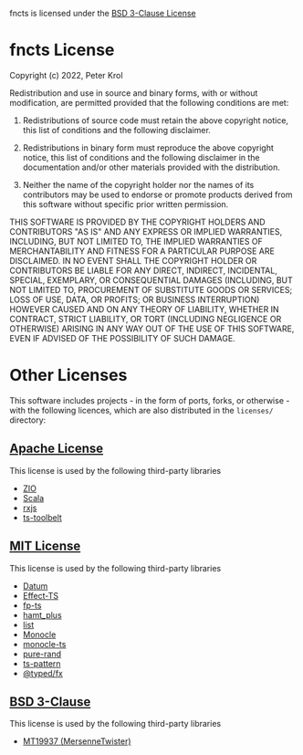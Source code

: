 fncts is licensed under the [BSD 3-Clause License](https://opensource.org/licenses/BSD-3-Clause)

# fncts License

Copyright (c) 2022, Peter Krol

Redistribution and use in source and binary forms, with or without
modification, are permitted provided that the following conditions are met:

1. Redistributions of source code must retain the above copyright notice, this
   list of conditions and the following disclaimer.

2. Redistributions in binary form must reproduce the above copyright notice,
   this list of conditions and the following disclaimer in the documentation
   and/or other materials provided with the distribution.

3. Neither the name of the copyright holder nor the names of its
   contributors may be used to endorse or promote products derived from
   this software without specific prior written permission.

THIS SOFTWARE IS PROVIDED BY THE COPYRIGHT HOLDERS AND CONTRIBUTORS "AS IS"
AND ANY EXPRESS OR IMPLIED WARRANTIES, INCLUDING, BUT NOT LIMITED TO, THE
IMPLIED WARRANTIES OF MERCHANTABILITY AND FITNESS FOR A PARTICULAR PURPOSE ARE
DISCLAIMED. IN NO EVENT SHALL THE COPYRIGHT HOLDER OR CONTRIBUTORS BE LIABLE
FOR ANY DIRECT, INDIRECT, INCIDENTAL, SPECIAL, EXEMPLARY, OR CONSEQUENTIAL
DAMAGES (INCLUDING, BUT NOT LIMITED TO, PROCUREMENT OF SUBSTITUTE GOODS OR
SERVICES; LOSS OF USE, DATA, OR PROFITS; OR BUSINESS INTERRUPTION) HOWEVER
CAUSED AND ON ANY THEORY OF LIABILITY, WHETHER IN CONTRACT, STRICT LIABILITY,
OR TORT (INCLUDING NEGLIGENCE OR OTHERWISE) ARISING IN ANY WAY OUT OF THE USE
OF THIS SOFTWARE, EVEN IF ADVISED OF THE POSSIBILITY OF SUCH DAMAGE.

# Other Licenses

This software includes projects - in the form of ports, forks, or otherwise - with the following licences, which are also distributed in the `licenses/` directory:

## [Apache License](http://www.apache.org/licenses/LICENSE-2.0)

This license is used by the following third-party libraries

- [ZIO](https://github.com/zio)
- [Scala](https://github.com/scala/scala)
- [rxjs](https://github.com/ReactiveX/rxjs)
- [ts-toolbelt](https://github.com/millsp/ts-toolbelt)

## [MIT License](https://opensource.org/licenses/MIT)

This license is used by the following third-party libraries

- [Datum](https://github.com/nullpub/datum)
- [Effect-TS](https://github.com/Effect-TS/)
- [fp-ts](https://github.com/gcanti/fp-ts)
- [hamt_plus](https://github.com/mattbierner/hamt_plus)
- [list](https://github.com/funkia/list)
- [Monocle](https://github.com/optics-dev/Monocle)
- [monocle-ts](https://github.com/gcanti/monocle-ts)
- [pure-rand](https://github.com/dubzzz/pure-rand)
- [ts-pattern](https://github.com/gvergnaud/ts-pattern)
- [@typed/fx](https://github.com/tylors/typed-fx)

## [BSD 3-Clause](https://opensource.org/licenses/BSD-3-Clause)

This license is used by the following third-party libraries

- [MT19937 (MersenneTwister)](http://www.math.sci.hiroshima-u.ac.jp/m-mat/MT/emt.html)
